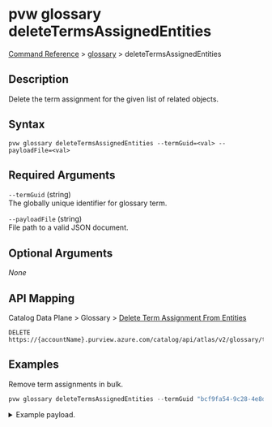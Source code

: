 # pvw glossary deleteTermsAssignedEntities
[Command Reference](../../../README.md#command-reference) > [glossary](./main.md) > deleteTermsAssignedEntities

## Description
Delete the term assignment for the given list of related objects.

## Syntax
```
pvw glossary deleteTermsAssignedEntities --termGuid=<val> --payloadFile=<val>
```

## Required Arguments
`--termGuid` (string)  
The globally unique identifier for glossary term.

`--payloadFile` (string)  
File path to a valid JSON document.

## Optional Arguments
*None*

## API Mapping
Catalog Data Plane > Glossary > [Delete Term Assignment From Entities](https://docs.microsoft.com/en-us/rest/api/purview/catalogdataplane/glossary/delete-term-assignment-from-entities)
```
DELETE https://{accountName}.purview.azure.com/catalog/api/atlas/v2/glossary/terms/{termGuid}/assignedEntities
```

## Examples
Remove term assignments in bulk.
```powershell
pvw glossary deleteTermsAssignedEntities --termGuid "bcf9fa54-9c28-4e8d-8775-ccb60785aab9" --payloadFile "/path/to/file.json"
```
<details><summary>Example payload.</summary>
<p>

```json
[
    {
        "guid": "9759ea81-bb37-48ee-8099-02e452ccc57d",
        "relationshipGuid": "cecdb42a-bfa5-4576-a883-ccf40b219672"
    },
    {
        "guid": "6374e9e8-4719-4747-b2d2-054548023ae2",
        "relationshipGuid": "784ab0f6-e2eb-4dd6-a4b8-83d78b6504b7"
    },
    {
        "guid": "dcd41879-dda2-4b3c-8c97-9b76d39799b1",
        "relationshipGuid": "ff69eb83-dec3-491b-b7ec-4dcb303652a1"
    }
]
```
</p>
</details>
